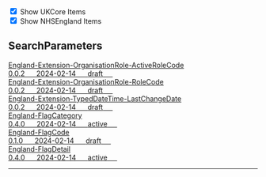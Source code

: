 <label>
    <input type="checkbox" id="ukcore-checkbox" checked>
    Show UKCore Items
    </label>
    <br>
    <label>
    <input type="checkbox" id="nhsengland-checkbox" checked>
    Show NHSEngland Items
    </label>

    
<script>
    const ukcoreCheckbox = document.getElementById('ukcore-checkbox');
    const nhsenglandCheckbox = document.getElementById('nhsengland-checkbox');

    ukcoreCheckbox.addEventListener('change', function() {
        const ukcoreItems = document.querySelectorAll('.ukcore');
        ukcoreItems.forEach(item => {
        if (ukcoreCheckbox.checked) {
            item.classList.remove('hidden');
        } else {
            item.classList.add('hidden');
        }
        });
    });

    nhsenglandCheckbox.addEventListener('change', function() {
        const nhsenglandItems = document.querySelectorAll('.nhsengland');
        nhsenglandItems.forEach(item => {
        if (nhsenglandCheckbox.checked) {
            item.classList.remove('hidden');
        } else {
            item.classList.add('hidden');
        }
        });
    });
    </script>

    
## SearchParameters

<div class="status-container">


<a href="https://simplifier.net/NHS-England-Programme-Implementation-Guides/England-Extension-OrganisationRole-ActiveRoleCode" class="child-title">
<div class="title">England-Extension-OrganisationRole-ActiveRoleCode</div>
<div class="description">
  0.0.2 &nbsp;&nbsp;&nbsp;&nbsp;
  2024-02-14 &nbsp;&nbsp;&nbsp;&nbsp;
<span class="status draft">draft</span> &nbsp;&nbsp;&nbsp;&nbsp;
</div>
</a>
<a href="https://simplifier.net/NHS-England-Programme-Implementation-Guides/England-Extension-OrganisationRole-RoleCode" class="child-title">
<div class="title">England-Extension-OrganisationRole-RoleCode</div>
<div class="description">
  0.0.2 &nbsp;&nbsp;&nbsp;&nbsp;
  2024-02-14 &nbsp;&nbsp;&nbsp;&nbsp;
<span class="status draft">draft</span> &nbsp;&nbsp;&nbsp;&nbsp;
</div>
</a>
<a href="https://simplifier.net/NHS-England-Programme-Implementation-Guides/England-Extension-TypedDateTime-LastChangeDate" class="child-title">
<div class="title">England-Extension-TypedDateTime-LastChangeDate</div>
<div class="description">
  0.0.2 &nbsp;&nbsp;&nbsp;&nbsp;
  2024-02-14 &nbsp;&nbsp;&nbsp;&nbsp;
<span class="status draft">draft</span> &nbsp;&nbsp;&nbsp;&nbsp;
</div>
</a>
<a href="https://simplifier.net/NHS-England-Programme-Implementation-Guides/England-FlagCategory" class="child-title">
<div class="title">England-FlagCategory</div>
<div class="description">
  0.4.0 &nbsp;&nbsp;&nbsp;&nbsp;
  2024-02-14 &nbsp;&nbsp;&nbsp;&nbsp;
<span class="status active">active</span> &nbsp;&nbsp;&nbsp;&nbsp;
</div>
</a>
<a href="https://simplifier.net/NHS-England-Programme-Implementation-Guides/England-FlagCode" class="child-title">
<div class="title">England-FlagCode</div>
<div class="description">
  0.1.0 &nbsp;&nbsp;&nbsp;&nbsp;
  2024-02-14 &nbsp;&nbsp;&nbsp;&nbsp;
<span class="status draft">draft</span> &nbsp;&nbsp;&nbsp;&nbsp;
</div>
</a>
<a href="https://simplifier.net/NHS-England-Programme-Implementation-Guides/England-FlagDetail" class="child-title">
<div class="title">England-FlagDetail</div>
<div class="description">
  0.4.0 &nbsp;&nbsp;&nbsp;&nbsp;
  2024-02-14 &nbsp;&nbsp;&nbsp;&nbsp;
<span class="status active">active</span> &nbsp;&nbsp;&nbsp;&nbsp;
</div>
</a>
</div>

---


